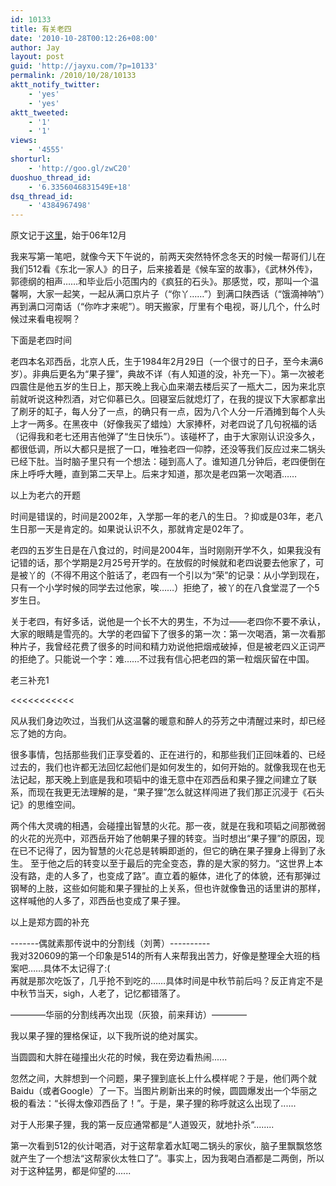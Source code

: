 ```yaml
---
id: 10133
title: 有关老四
date: '2010-10-28T00:12:26+08:00'
author: Jay
layout: post
guid: 'http://jayxu.com/?p=10133'
permalink: /2010/10/28/10133
aktt_notify_twitter:
    - 'yes'
    - 'yes'
aktt_tweeted:
    - '1'
    - '1'
views:
    - '4555'
shorturl:
    - 'http://goo.gl/zwC20'
duoshuo_thread_id:
    - '6.3356046831549E+18'
dsq_thread_id:
    - '4384967498'
---
```


<p>原文记于<a href="http://www.hudong.com/wiki/%E5%8C%97%E8%88%AA320609%E4%B9%8B%E7%82%B9%E6%BB%B4%E5%9B%9E%E5%BF%86" target="_blank">这里</a>，始于06年12月</p>
<p>我来写第一笔吧，就像今天下午说的，前两天突然特怀念冬天的时候一帮哥们儿在我们512看《东北一家人》的日子，后来接着是《候车室的故事》，《武林外传》，郭德纲的相声……和毕业后小范围内的《疯狂的石头》。那感觉，哎，那叫一个温馨啊，大家一起笑，一起从满口京片子（“你丫……”）到满口陕西话（“饿滴神呐”）再到满口河南话（“你咋才来呢”）。明天搬家，厅里有个电视，哥儿几个，什么时候过来看电视啊？</p>
<p>下面是老四时间</p>
<p>老四本名邓西岳，北京人氏，生于1984年2月29日（一个很寸的日子，至今未满6岁）。非典后更名为“果子狸”，典故不详（有人知道的没，补充一下）。第一次被老四震住是他五岁的生日上，那天晚上我心血来潮去楼后买了一瓶大二，因为来北京前就听说这种烈酒，对它仰慕已久。回寝室后就熄灯了，在我的提议下大家都拿出了刷牙的缸子，每人分了一点，的确只有一点，因为八个人分一斤酒摊到每个人头上才一两多。在黑夜中（好像我买了蜡烛）大家捧杯，对老四说了几句祝福的话（记得我和老七还用吉他弹了“生日快乐”）。该碰杯了，由于大家刚认识没多久，都很低调，所以大都只是抿了一口，唯独老四一仰脖，还没等我们反应过来二锅头已经下肚。当时脑子里只有一个想法：碰到高人了。谁知道几分钟后，老四便倒在床上呼呼大睡，直到第二天早上。后来才知道，那次是老四第一次喝酒……</p>
<p>以上为老六的开题</p>
<p>时间是错误的，时间是2002年，入学那一年的老八的生日。？抑或是03年，老八生日那一天是肯定的。如果说认识不久，那就肯定是02年了。</p>
<p>老四的五岁生日是在八食过的，时间是2004年，当时刚刚开学不久，如果我没有记错的话，那个学期是2月25号开学的。在放假的时候就和老四说要去他家了，可是被丫的（不得不用这个脏话了，老四有一个引以为“荣”的记录：从小学到现在，只有一个小学时候的同学去过他家，唉……）拒绝了，被丫的在八食堂混了一个5岁生日。</p>
<p>关于老四，有好多话，说他是一个长不大的男生，不为过——老四你不要不承认，大家的眼睛是雪亮的。大学的老四留下了很多的第一次：第一次喝酒，第一次看那种片子，我曾经花费了很多的时间和精力劝说他把烟戒破掉，但是被老四义正词严的拒绝了。只能说一个字：难……不过我有信心把老四的第一粒烟灰留在中国。</p>
<p>老三补充1</p>
<p>&lt;&lt;&lt;&lt;&lt;&lt;&lt;&lt;&lt;&lt;&lt;</p>
<p>风从我们身边吹过，当我们从这温馨的暖意和醉人的芬芳之中清醒过来时，却已经忘了她的方向。</p>
<p>很多事情，包括那些我们正享受着的、正在进行的，和那些我们正回味着的、已经过去的，我们也许都无法回忆起他们是如何发生的，如何开始的。就像我现在也无法记起，那天晚上到底是我和项韬中的谁无意中在邓西岳和果子狸之间建立了联系，而现在我更无法理解的是，“果子狸”怎么就这样闯进了我们那正沉浸于《石头记》的思维空间。</p>
<p>两个伟大灵魂的相遇，会碰撞出智慧的火花。那一夜，就是在我和项韬之间那微弱的火花的光亮中，邓西岳开始了他朝果子狸的转变。当时想出“果子狸”的原因，现在已不记得了，因为智慧的火花总是转瞬即逝的，但它的确在果子狸身上得到了永生。 至于他之后的转变以至于最后的完全变态，靠的是大家的努力。“这世界上本没有路，走的人多了，也变成了路”。直立着的躯体，进化了的体貌，还有那弹过钢琴的上肢，这些如何能和果子狸扯的上关系，但也许就像鲁迅的话里讲的那样，这样喊他的人多了，邓西岳也变成了果子狸。</p>
<p>以上是郑方圆的补充</p>
<p>-------偶就素那传说中的分割线（刘菁）----------<br />
我对320609的第一个印象是514的所有人来帮我出苦力，好像是整理全大班的档案吧……具体不太记得了:(<br />
再就是那次吃饭了，几乎抢不到吃的……具体时间是中秋节前后吗？反正肯定不是中秋节当天，sigh，人老了，记忆都错落了。</p>
<p>————华丽的分割线再次出现（灰狼，前来拜访）————</p>
<p>我以果子狸的狸格保证，以下我所说的绝对属实。</p>
<p>当圆圆和大胖在碰撞出火花的时候，我在旁边看热闹......</p>
<p>忽然之间，大胖想到一个问题，果子狸到底长上什么模样呢？于是，他们两个就Baidu（或者Google）了一下。当图片刷新出来的时候，圆圆爆发出一个华丽之极的看法：“长得太像邓西岳了！”。于是，果子狸的称呼就这么出现了......</p>
<p>对于人形果子狸，我的第一反应通常都是“人道毁灭，就地扑杀“........</p>
<p>第一次看到512的伙计喝酒，对于这帮拿着水缸喝二锅头的家伙，脑子里飘飘悠悠就产生了一个想法“这帮家伙太牲口了”。事实上，因为我喝白酒都是二两倒，所以对于这种猛男，都是仰望的......</p>
